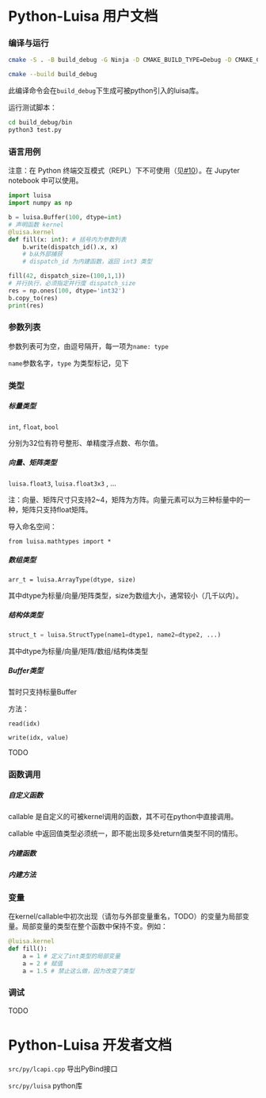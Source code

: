 # Python-Luisa 用户文档
### 编译与运行

```bash
cmake -S . -B build_debug -G Ninja -D CMAKE_BUILD_TYPE=Debug -D CMAKE_C_COMPILER=clang -D CMAKE_CXX_COMPILER=clang++ -D LUISA_COMPUTE_ENABLE_PYTHON=ON -D LUISA_COMPUTE_ENABLE_LLVM=OFF -D LUISA_COMPUTE_ENABLE_ISPC=ON -D LUISA_COMPUTE_ENABLE_METAL=OFF

cmake --build build_debug
```
此编译命令会在`build_debug`下生成可被python引入的luisa库。

运行测试脚本：

```bash
cd build_debug/bin
python3 test.py
```

### 语言用例

注意：在 Python 终端交互模式（REPL）下不可使用（见[#10](https://github.com/LuisaGroup/LuisaCompute/issues/10)）。在 Jupyter notebook 中可以使用。

```python
import luisa
import numpy as np

b = luisa.Buffer(100, dtype=int)
# 声明函数 kernel
@luisa.kernel
def fill(x: int): # 括号内为参数列表
    b.write(dispatch_id().x, x)
    # b从外部捕获
    # dispatch_id 为内建函数，返回 int3 类型

fill(42, dispatch_size=(100,1,1))
# 并行执行，必须指定并行度 dispatch_size
res = np.ones(100, dtype='int32')
b.copy_to(res)
print(res)
```


### 参数列表

参数列表可为空，由逗号隔开，每一项为`name: type`

`name`参数名字，`type` 为类型标记，见下

### 类型

##### 标量类型

`int`, `float`, `bool`

分别为32位有符号整形、单精度浮点数、布尔值。

##### 向量、矩阵类型

`luisa.float3`, `luisa.float3x3` , ...

注：向量、矩阵尺寸只支持2~4，矩阵为方阵。向量元素可以为三种标量中的一种，矩阵只支持float矩阵。

导入命名空间：

```python3
from luisa.mathtypes import *
```

##### 数组类型

```python3
arr_t = luisa.ArrayType(dtype, size)
```

其中dtype为标量/向量/矩阵类型，size为数组大小，通常较小（几千以内）。

##### 结构体类型

```python
struct_t = luisa.StructType(name1=dtype1, name2=dtype2, ...)
```

其中dtype为标量/向量/矩阵/数组/结构体类型

##### Buffer类型

暂时只支持标量Buffer

方法：

`read(idx)`

`write(idx, value)`

TODO

### 函数调用

##### 自定义函数

callable 是自定义的可被kernel调用的函数，其不可在python中直接调用。

callable 中返回值类型必须统一，即不能出现多处return值类型不同的情形。

##### 内建函数

##### 内建方法

### 变量

在kernel/callable中初次出现（请勿与外部变量重名，TODO）的变量为局部变量。局部变量的类型在整个函数中保持不变。例如：

```python
@luisa.kernel
def fill():
    a = 1 # 定义了int类型的局部变量
    a = 2 # 赋值
    a = 1.5 # 禁止这么做，因为改变了类型
```

### 调试

TODO



# Python-Luisa 开发者文档

`src/py/lcapi.cpp` 导出PyBind接口

`src/py/luisa` python库

